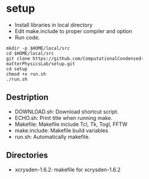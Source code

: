 # setup
* Install libraries in local directory
* Edit make.include to proper compiler and option
* Run code.
```
mkdir -p $HOME/local/src
cd $HOME/local/src
git clone https://github.com/ComputationalCondensed-matterPhysicsLab/setup.git
cd setup
chmod +x run.sh
./run.sh
```

## Destription
* DOWNLOAD.sh: Download shortcut script.
* ECHO.sh: Print title when running make.
* Makefile: Makefile include Tcl, Tk, Togl, FFTW
* make.include: Makefile build variables
* run.sh: Automatically makefile.

## Directories
* xcrysden-1.6.2: makefile for xcrysden-1.6.2
